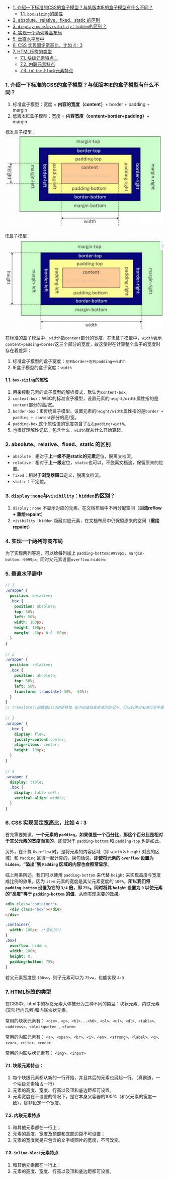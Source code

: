 - [1. 介绍一下标准的CSS的盒子模型？与低版本IE的盒子模型有什么不同？](#1-介绍一下标准的css的盒子模型与低版本ie的盒子模型有什么不同)
  - [1.1. `box-sizing`的属性](#11-box-sizing的属性)
- [2. absolute、relative、fixed、static 的区别](#2-absoluterelativefixedstatic-的区别)
- [3. `display:none`与`visibility：hidden`的区别？](#3-displaynone与visibilityhidden的区别)
- [4. 实现一个两列等高布局](#4-实现一个两列等高布局)
- [5. 垂直水平居中](#5-垂直水平居中)
- [6. CSS 实现固定宽高比，比如 4 : 3](#6-css-实现固定宽高比比如-4--3)
- [7. HTML标签的类型](#7-html标签的类型)
  - [7.1. 块级元素特点：](#71-块级元素特点)
  - [7.2. 内联元素特点](#72-内联元素特点)
  - [7.3. `inline-block`元素特点](#73-inline-block元素特点)


### 1. 介绍一下标准的CSS的盒子模型？与低版本IE的盒子模型有什么不同？

1. 标准盒子模型：宽度 = **内容的宽度（content）**+ border + padding + margin
2. 低版本IE盒子模型：宽度 = **内容宽度（content+border+padding）**+ margin

标准盒子模型：
![标准盒子模型](../../imgs/standard_box_model.png)

IE盒子模型：
![IE盒子模型](../../imgs/ie_box_model.png)

在标准的盒子模型中，`width`指`content`部分的宽度，在IE盒子模型中，`width`表示`content+padding+border`这三个部分的宽度，故这使得在计算整个盒子的宽度时存在着差异：

1. 标准盒子模型的盒子宽度：`左右border+左右padding+width`
2. IE盒子模型的盒子宽度：`width`

#### 1.1. `box-sizing`的属性

1. 用来控制元素的盒子模型的解析模式，默认为`content-box`。
2. `context-box`：W3C的标准盒子模型，设置元素的`height/width`属性指的是`content`部分的高/宽。
3. `border-box`：IE传统盒子模型。设置元素的`height/width`属性指的是`border + padding + content`部分的高/宽。
4. `padding-box`,这个属性值的宽度包含了`左右padding+width`。
5. 也很好理解性记忆，包含什么，`width`就从什么开始算起。



### 2. absolute、relative、fixed、static 的区别
- `absolute`：相对于**上一级不是static的元素**定位，脱离文档流。
- `relative`：相对于**上一级**定位，`static`也可以，不脱离文档流，保留原来的位置。
- `fixed`：相对于**浏览器窗口**定义，脱离文档流。
- `static`：不定位。



### 3. `display:none`与`visibility：hidden`的区别？
1. `display：none` 不显示对应的元素，在文档布局中不再分配空间（**回流reflow + 重绘repaint**）
2. `visibility：hidden` 隐藏对应元素，在文档布局中仍保留原来的空间（**重绘repaint**）




### 4. 实现一个两列等高布局

为了实现两列等高，可以给每列加上 `padding-bottom:9999px; margin-bottom:-9999px;`
同时父元素设置`overflow:hidden;`


### 5. 垂直水平居中

```scss
// 1
.wrapper {
  position: relative;
  .box {
    position: absolute;
    top: 50%;
    left: 50%;
    width: 100px;
    height: 100px;
    margin: -50px 0 0 -50px;
  }
}

// 2
.wrapper {
  position: relative;
  .box {
    position: absolute;
    top: 50%;
    left: 50%;
    transform: translate(-50%, -50%);
  }
}
// translate()函数是css3的新特性.在不知道自身宽高的情况下，可以利用它来进行水平垂直居中

// 3
.wrapper {
  .box {
    display: flex;
    justify-content:center;
    align-items: center;
    height: 100px;
  }
}

// 4
.wrapper {
  display: table;
  .box {
    display: table-cell;
    vertical-align: middle;
  }
}
```

### 6. CSS 实现固定宽高比，比如 4 : 3

首先需要知道，**一个元素的 `padding`，如果值是一个百分比，那这个百分比是相对于其父元素的宽度而言的**，即使对于 `padding-bottom` 和 `padding-top` 也是如此。

另外，在计算 `Overflow` 时，是将元素的内容区域（即 `width` & `height` 对应的区域）和 `Padding` 区域一起计算的。换句话说，**即使将元素的 `overflow` 设置为 `hidden`，“溢出”到 `Padding` 区域的内容也会照常显示**。

综上两条所述，我们可以使用 `padding-bottom` 来代替 `height` 来实现高度与宽度成比例的效果。因为 `item` 元素的宽度是其父元素宽度的 `100%`，**所以我们将 `padding-bottom` 设置为它的 `3/4` 倍，即 `75%`。同时将其 `height` 设置为 `0` 以使元素的“高度”等于 `padding-bottom` 的值**，从而实现需要的效果。
```html
<div class='container'>
  <div class='box'></div>
</div>
```
```css
.container{
  width: 100px; /*变化的*/
}
.box{
  overflow: hidden;
  width: 100%;
  height: 0;
  padding-bottom: 75%;
}
```

若父元素宽度是 `100vw`，则子元素可以为 `75vw`，也能实现 `4:3`

### 7. HTML标签的类型

在CSS中，html中的标签元素大体被分为三种不同的类型：块状元素、内联元素(又叫行内元素)和内联块状元素。

常用的块状元素有：
`<div>、<p>、<h1>...<h6>、<ol>、<ul>、<dl>、<table>、<address>、<blockquote> 、<form>`

常用的内联元素有：
`<a>、<span>、<br>、<i>、<em>、<strong>、<label>、<q>、<var>、<cite>、<code>`

常用的内联块状元素有：
`<img>、<input>`



#### 7.1. 块级元素特点：

1. 每个块级元素都从新的一行开始，并且其后的元素也另起一行。（真霸道，一个块级元素独占一行）
2. 元素的高度、宽度、行高以及顶和底边距都可设置。
3. 元素宽度在不设置的情况下，是它本身父容器的100%（和父元素的宽度一致），除非设定一个宽度。



#### 7.2. 内联元素特点

1. 和其他元素都在一行上；
2. 元素的高度、宽度及顶部和底部边距不可设置；
3. 元素的宽度就是它包含的文字或图片的宽度，不可改变。



#### 7.3. `inline-block`元素特点

1. 和其他元素都在一行上；
2. 元素的高度、宽度、行高以及顶和底边距都可设置。


